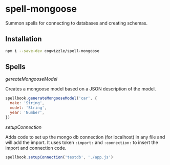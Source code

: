 # spell-mongoose

Summon spells for connecting to databases and creating schemas.

## Installation

```sh
npm i --save-dev cogwizzle/spell-mongoose
```

## Spells

_gereateMongooseModel_

Creates a mongoose model based on a JSON description of the model.

```js
spellbook.generateMongooseModel('car', {
  make: 'String',
  model: 'String',
  year: 'Number',
})
```

_setupConnection_

Adds code to set up the mongo db connection (for localhost) in any file and will add the import. It uses token `:import:` and `:connection:` to insert the import and connection code.

```js
spellbook.setupConnection('testdb', './app.js')
```
